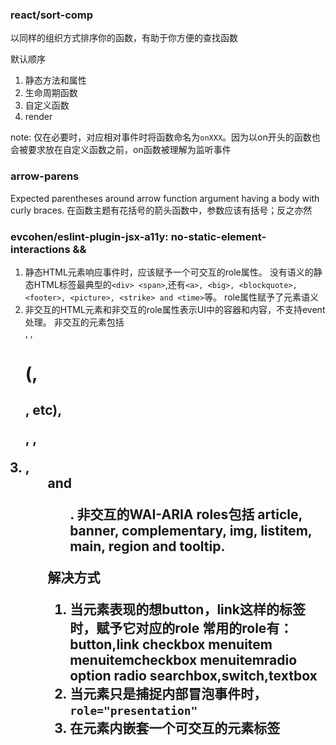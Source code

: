 ### react/sort-comp
以同样的组织方式排序你的函数，有助于你方便的查找函数

默认顺序
1. 静态方法和属性
2. 生命周期函数
3. 自定义函数
3. render

note: 仅在必要时，对应相对事件时将函数命名为`onXXX`。因为以on开头的函数也会被要求放在自定义函数之前，on函数被理解为监听事件

### arrow-parens
Expected parentheses around arrow function argument having a body with curly braces.
在函数主题有花括号的箭头函数中，参数应该有括号；反之亦然

### evcohen/eslint-plugin-jsx-a11y: no-static-element-interactions && 
1. 静态HTML元素响应事件时，应该赋予一个可交互的role属性。
没有语义的静态HTML标签最典型的`<div> <span>`,还有`<a>, <big>, <blockquote>, <footer>, <picture>, <strike> and <time>`等。
role属性赋予了元素语义
2. 非交互的HTML元素和非交互的role属性表示UI中的容器和内容，不支持event处理。
非交互的元素包括 <main>, <area>, <h1> (,<h2>, etc), <p>, <img>, <li>, <ul> and <ol>. 非交互的WAI-ARIA roles包括 article, banner, complementary, img, listitem, main, region and tooltip.

解决方式
1. 当元素表现的想button，link这样的标签时，赋予它对应的role
常用的role有：button,link
checkbox
menuitem
menuitemcheckbox
menuitemradio
option
radio
searchbox,switch,textbox
2. 当元素只是捕捉内部冒泡事件时，`role="presentation"`
3. 在元素内嵌套一个可交互的元素标签